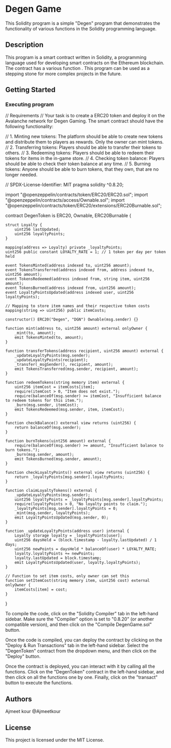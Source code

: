 # Degen Game

This Solidity program is a simple "Degen" program that demonstrates  the  functionality of various functions in the Solidity programming language.

## Description

This program is a smart contract written in Solidity, a programming language used for developing smart contracts on the Ethereum blockchain. The contract has a various function . This program can be used as a stepping stone for more complex projects in the future.

## Getting Started

### Executing program

// Requirements
// Your task is to create a ERC20 token and deploy it on the Avalanche network for Degen Gaming. The smart contract should have the following functionality:

// 1. Minting new tokens: The platform should be able to create new tokens and distribute them to players as rewards. Only the owner can mint tokens.
// 2. Transferring tokens: Players should be able to transfer their tokens to others.
// 3. Redeeming tokens: Players should be able to redeem their tokens for items in the in-game store.
// 4. Checking token balance: Players should be able to check their token balance at any time.
// 5. Burning tokens: Anyone should be able to burn tokens, that they own, that are no longer needed.

// SPDX-License-Identifier: MIT
pragma solidity ^0.8.20;

import "@openzeppelin/contracts/token/ERC20/ERC20.sol";
import "@openzeppelin/contracts/access/Ownable.sol";
import "@openzeppelin/contracts/token/ERC20/extensions/ERC20Burnable.sol";

contract DegenToken is ERC20, Ownable, ERC20Burnable {

    struct Loyalty {
        uint256 lastUpdated;
        uint256 loyaltyPoints;
    }

    mapping(address => Loyalty) private _loyaltyPoints;
    uint256 public constant LOYALTY_RATE = 1; // 1 token per day per token held

    event TokensMinted(address indexed to, uint256 amount);
    event TokensTransferred(address indexed from, address indexed to, uint256 amount);
    event TokensRedeemed(address indexed from, string item, uint256 amount);
    event TokensBurned(address indexed from, uint256 amount);
    event LoyaltyPointsUpdated(address indexed user, uint256 loyaltyPoints);

    // Mapping to store item names and their respective token costs
    mapping(string => uint256) public itemCosts;

    constructor() ERC20("Degen", "DGN") Ownable(msg.sender) {}

    function mint(address to, uint256 amount) external onlyOwner {
        _mint(to, amount);
        emit TokensMinted(to, amount);
    }

    function transferTokens(address recipient, uint256 amount) external {
        _updateLoyaltyPoints(msg.sender);
        _updateLoyaltyPoints(recipient);
        _transfer(_msgSender(), recipient, amount);
        emit TokensTransferred(msg.sender, recipient, amount);
    }

    function redeemTokens(string memory item) external {
        uint256 itemCost = itemCosts[item];
        require(itemCost > 0, "Item does not exist.");
        require(balanceOf(msg.sender) >= itemCost, "Insufficient balance to redeem tokens for this item.");
        _burn(msg.sender, itemCost);
        emit TokensRedeemed(msg.sender, item, itemCost);
    }

    function checkBalance() external view returns (uint256) {
        return balanceOf(msg.sender);
    }

    function burnTokens(uint256 amount) external {
        require(balanceOf(msg.sender) >= amount, "Insufficient balance to burn tokens.");
        _burn(msg.sender, amount);
        emit TokensBurned(msg.sender, amount);
    }

    function checkLoyaltyPoints() external view returns (uint256) {
        return _loyaltyPoints[msg.sender].loyaltyPoints;
    }

    function claimLoyaltyTokens() external {
        _updateLoyaltyPoints(msg.sender);
        uint256 loyaltyPoints = _loyaltyPoints[msg.sender].loyaltyPoints;
        require(loyaltyPoints > 0, "No loyalty points to claim.");
        _loyaltyPoints[msg.sender].loyaltyPoints = 0;
        _mint(msg.sender, loyaltyPoints);
        emit LoyaltyPointsUpdated(msg.sender, 0);
    }

    function _updateLoyaltyPoints(address user) internal {
        Loyalty storage loyalty = _loyaltyPoints[user];
        uint256 daysHeld = (block.timestamp - loyalty.lastUpdated) / 1 days;
        uint256 newPoints = daysHeld * balanceOf(user) * LOYALTY_RATE;
        loyalty.loyaltyPoints += newPoints;
        loyalty.lastUpdated = block.timestamp;
        emit LoyaltyPointsUpdated(user, loyalty.loyaltyPoints);
    }

    // Function to set item costs, only owner can set this
    function setItemCost(string memory item, uint256 cost) external onlyOwner {
        itemCosts[item] = cost;
    }
}


To compile the code, click on the "Solidity Compiler" tab in the left-hand sidebar. Make sure the "Compiler" option is set to "0.8.20" (or another compatible version), and then click on the "Compile DegenGame.sol" button.

Once the code is compiled, you can deploy the contract by clicking on the "Deploy & Run Transactions" tab in the left-hand sidebar. Select the "DegenToken" contract from the dropdown menu, and then click on the "Deploy" button.

Once the contract is deployed, you can interact with it by calling all the functions. Click on the "DegenToken" contract in the left-hand sidebar, and then click on all the functions one by one. Finally, click on the "transact" button to execute the functions.

## Authors
Ajmeet kour @Ajmeetkour


## License

This project is licensed under the MIT License.
